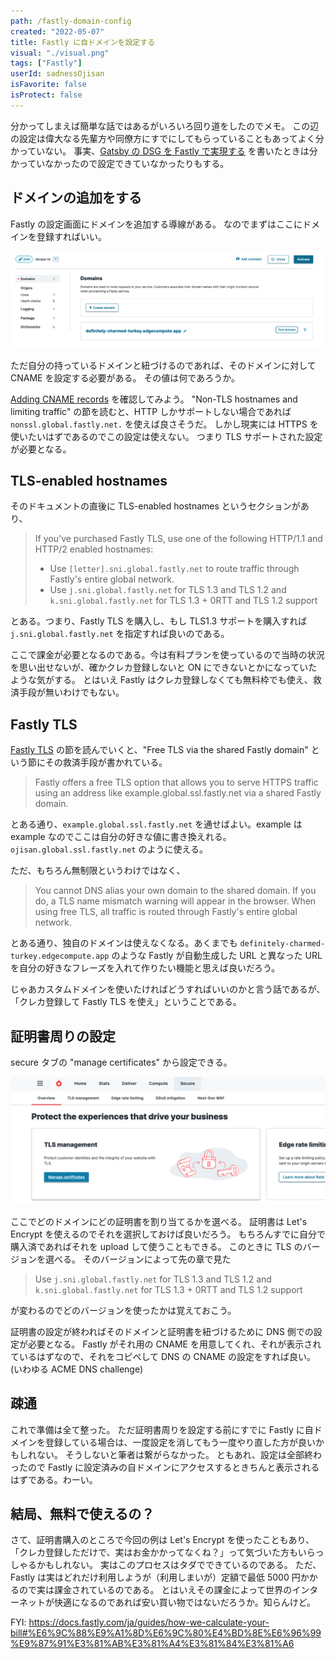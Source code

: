 ```yaml
---
path: /fastly-domain-config
created: "2022-05-07"
title: Fastly に自ドメインを設定する
visual: "./visual.png"
tags: ["Fastly"]
userId: sadnessOjisan
isFavorite: false
isProtect: false
---
```


分かってしまえば簡単な話ではあるがいろいろ回り道をしたのでメモ。
この辺の設定は偉大なる先輩方や同僚方にすでにしてもらっていることもあってよく分かっていない。
事実、[Gatsby の DSG を Fastly で実現する](https://blog.ojisan.io/gatsby-dsg-fastly/) を書いたときは分かっていなかったので設定できていなかったりもする。

## ドメインの追加をする

Fastly の設定画面にドメインを追加する導線がある。
なのでまずはここにドメインを登録すればいい。

![ドメインの設定画面](./domain.png)

ただ自分の持っているドメインと紐づけるのであれば、そのドメインに対して CNAME を設定する必要がある。
その値は何であろうか。

[Adding CNAME records](https://docs.fastly.com/en/guides/adding-cname-records) を確認してみよう。
"Non-TLS hostnames and limiting traffic" の節を読むと、HTTP しかサポートしない場合であれば `nonssl.global.fastly.net.` を使えば良さそうだ。
しかし現実には HTTPS を使いたいはずであるのでこの設定は使えない。
つまり TLS サポートされた設定が必要となる。

## TLS-enabled hostnames

そのドキュメントの直後に TLS-enabled hostnames というセクションがあり、

> If you've purchased Fastly TLS, use one of the following HTTP/1.1 and HTTP/2 enabled hostnames:
>
> - Use `[letter].sni.global.fastly.net` to route traffic through Fastly's entire global network.
> - Use `j.sni.global.fastly.net` for TLS 1.3 and TLS 1.2 and `k.sni.global.fastly.net` for TLS 1.3 + 0RTT and TLS 1.2 support

とある。つまり、Fastly TLS を購入し、もし TLS1.3 サポートを購入すれば `j.sni.global.fastly.net` を指定すれば良いのである。

ここで課金が必要となるのである。今は有料プランを使っているので当時の状況を思い出せないが、確かクレカ登録しないと ON にできないとかになっていたような気がする。
とはいえ Fastly はクレカ登録しなくても無料枠でも使え、救済手段が無いわけでもない。

## Fastly TLS

[Fastly TLS](https://docs.fastly.com/products/tls-service-options#fastly-tls) の節を読んでいくと、"Free TLS via the shared Fastly domain" という節にその救済手段が書かれている。

> Fastly offers a free TLS option that allows you to serve HTTPS traffic using an address like example.global.ssl.fastly.net via a shared Fastly domain.

とある通り、`example.global.ssl.fastly.net` を通せばよい。example は example なのでここは自分の好きな値に書き換えれる。`ojisan.global.ssl.fastly.net` のように使える。

ただ、もちろん無制限というわけではなく、

> You cannot DNS alias your own domain to the shared domain. If you do, a TLS name mismatch warning will appear in the browser.
> When using free TLS, all traffic is routed through Fastly's entire global network.

とある通り、独自のドメインは使えなくなる。あくまでも `definitely-charmed-turkey.edgecompute.app` のような Fastly が自動生成した URL と異なった URL を自分の好きなフレーズを入れて作りたい機能と思えば良いだろう。

じゃあカスタムドメインを使いたければどうすればいいのかと言う話であるが、「クレカ登録して Fastly TLS を使え」ということである。

## 証明書周りの設定

secure タブの "manage certificates" から設定できる。

![secure tab](./secure.png)

ここでどのドメインにどの証明書を割り当てるかを選べる。
証明書は Let's Encrypt を使えるのでそれを選択しておけば良いだろう。
もちろんすでに自分で購入済であればそれを upload して使うこともできる。
このときに TLS のバージョンを選べる。
そのバージョンによって先の章で見た

> Use `j.sni.global.fastly.net` for TLS 1.3 and TLS 1.2 and `k.sni.global.fastly.net` for TLS 1.3 + 0RTT and TLS 1.2 support

が変わるのでどのバージョンを使ったかは覚えておこう。

証明書の設定が終わればそのドメインと証明書を紐づけるために DNS 側での設定が必要となる。
Fastly がそれ用の CNAME を用意してくれ、それが表示されているはずなので、それをコピペして DNS の CNAME の設定をすれば良い。
(いわゆる ACME DNS challenge)

## 疎通

これで準備は全て整った。
ただ証明書周りを設定する前にすでに Fastly に自ドメインを登録している場合は、一度設定を消してもう一度やり直した方が良いかもしれない。
そうしないと筆者は繋がらなかった。
ともあれ、設定は全部終わったので Fastly に設定済みの自ドメインにアクセスするときちんと表示されるはずである。わーい。

## 結局、無料で使えるの？

さて、証明書購入のところで今回の例は Let's Encrypt を使ったこともあり、「クレカ登録しただけで、実はお金かかってなくね？」って気づいた方もいらっしゃるかもしれない。
実はこのプロセスはタダでできているのである。
ただ、Fastly は実はどれだけ利用しようが（利用しまいが）定額で最低 5000 円かかるので実は課金されているのである。
とはいえその課金によって世界のインターネットが快適になるのであれば安い買い物ではないだろうか。知らんけど。

FYI: https://docs.fastly.com/ja/guides/how-we-calculate-your-bill#%E6%9C%88%E9%A1%8D%E6%9C%80%E4%BD%8E%E6%96%99%E9%87%91%E3%81%AB%E3%81%A4%E3%81%84%E3%81%A6
